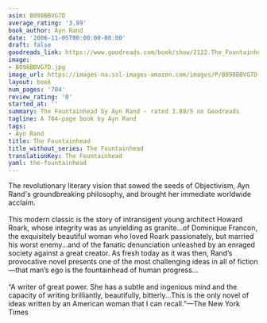 ```yaml
---
asin: B098BBVG7D
average_rating: '3.89'
book_author: Ayn Rand
date: '2006-11-05T00:00:00-08:00'
draft: false
goodreads_link: https://www.goodreads.com/book/show/2122.The_Fountainhead
image:
- B098BBVG7D.jpg
image_url: https://images-na.ssl-images-amazon.com/images/P/B098BBVG7D.01._SCLZZZZZZZ.jpg
layout: book
num_pages: '704'
review_rating: '0'
started_at: ''
summary: The Fountainhead by Ayn Rand - rated 3.89/5 on Goodreads
tagline: A 704-page book by Ayn Rand
tags:
- Ayn Rand
title: The Fountainhead
title_without_series: The Fountainhead
translationKey: The Fountainhead
yaml: the-fountainhead
---
```


The revolutionary literary vision that sowed the seeds of Objectivism, Ayn Rand's groundbreaking philosophy, and brought her immediate worldwide acclaim.<br /><br />This modern classic is the story of intransigent young architect Howard Roark, whose integrity was as unyielding as granite...of Dominique Francon, the exquisitely beautiful woman who loved Roark passionately, but married his worst enemy...and of the fanatic denunciation unleashed by an enraged society against a great creator. As fresh today as it was then, Rand’s provocative novel presents one of the most challenging ideas in all of fiction—that man’s ego is the fountainhead of human progress...<br /><br />“A writer of great power. She has a subtle and ingenious mind and the capacity of writing brilliantly, beautifully, bitterly...This is the only novel of ideas written by an American woman that I can recall.”—The New York Times